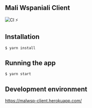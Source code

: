 ## Mali Wspaniali Client

![CI ⚡](https://github.com/CodersCrew/mali-wspaniali-client/workflows/CI%20%E2%9A%A1/badge.svg?branch=master)

## Installation

```bash
$ yarn install
```

## Running the app

```bash
$ yarn start
```

## Development environment

https://malwsp-client.herokuapp.com/
